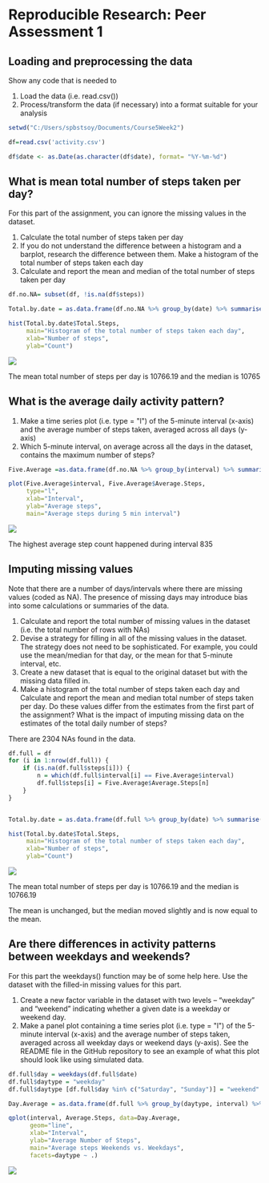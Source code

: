 ﻿# Reproducible Research: Peer Assessment 1






## Loading and preprocessing the data

Show any code that is needed to

1. Load the data (i.e. read.csv())
2. Process/transform the data (if necessary) into a format suitable for your analysis



```r
setwd("C:/Users/spbstsoy/Documents/Course5Week2")

df=read.csv('activity.csv')

df$date <- as.Date(as.character(df$date), format= "%Y-%m-%d")
```



## What is mean total number of steps taken per day?

For this part of the assignment, you can ignore the missing values in the dataset.

1. Calculate the total number of steps taken per day
2. If you do not understand the difference between a histogram and a barplot, research the difference between them. Make a histogram of the total number of steps taken each day
3. Calculate and report the mean and median of the total number of steps taken per day



```r
df.no.NA= subset(df, !is.na(df$steps))

Total.by.date = as.data.frame(df.no.NA %>% group_by(date) %>% summarise(Total.Steps=sum(steps)))

hist(Total.by.date$Total.Steps,
     main="Histogram of the total number of steps taken each day", 
     xlab="Number of steps", 
     ylab="Count")
```

![](PA1_template_files/figure-html/steps-per-day-1.png)<!-- -->

The mean total number of steps per day is 10766.19 and the median is 10765



## What is the average daily activity pattern?

1. Make a time series plot (i.e. type = "l") of the 5-minute interval (x-axis) and the average number of steps taken, averaged across all days (y-axis)
2. Which 5-minute interval, on average across all the days in the dataset, contains the maximum number of steps?


```r
Five.Average =as.data.frame(df.no.NA %>% group_by(interval) %>% summarize(Average.Steps=mean(steps)))

plot(Five.Average$interval, Five.Average$Average.Steps, 
     type="l",
     xlab="Interval",
     ylab="Average steps",
     main="Average steps during 5 min interval")
```

![](PA1_template_files/figure-html/unnamed-chunk-2-1.png)<!-- -->

The highest average step count happened during interval         835



## Imputing missing values

Note that there are a number of days/intervals where there are missing values (coded as NA). The presence of missing days may introduce bias into some calculations or summaries of the data.

1. Calculate and report the total number of missing values in the dataset (i.e. the total number of rows with NAs)
2. Devise a strategy for filling in all of the missing values in the dataset. The strategy does not need to be sophisticated. For example, you could use the mean/median for that day, or the mean for that 5-minute interval, etc.
3. Create a new dataset that is equal to the original dataset but with the missing data filled in.
4. Make a histogram of the total number of steps taken each day and Calculate and report the mean and median total number of steps taken per day. Do these values differ from the estimates from the first part of the assignment? What is the impact of imputing missing data on the estimates of the total daily number of steps?


There are 2304 NAs found in the data.


```r
df.full = df
for (i in 1:nrow(df.full)) {
    if (is.na(df.full$steps[i])) {
        n = which(df.full$interval[i] == Five.Average$interval)
        df.full$steps[i] = Five.Average$Average.Steps[n]
    }
}


Total.by.date = as.data.frame(df.full %>% group_by(date) %>% summarise(Total.Steps=sum(steps)))

hist(Total.by.date$Total.Steps,
     main="Histogram of the total number of steps taken each day", 
     xlab="Number of steps", 
     ylab="Count")
```

![](PA1_template_files/figure-html/unnamed-chunk-3-1.png)<!-- -->

The mean total number of steps per day is 10766.19 and the median is 10766.19

The mean is unchanged, but the median moved slightly and is now equal to the mean.


## Are there differences in activity patterns between weekdays and weekends?

For this part the weekdays() function may be of some help here. Use the dataset with the filled-in missing values for this part.

1. Create a new factor variable in the dataset with two levels – “weekday” and “weekend” indicating whether a given date is a weekday or weekend day.
2. Make a panel plot containing a time series plot (i.e. type = "l") of the 5-minute interval (x-axis) and the average number of steps taken, averaged across all weekday days or weekend days (y-axis). See the README file in the GitHub repository to see an example of what this plot should look like using simulated data.



```r
df.full$day = weekdays(df.full$date)
df.full$daytype = "weekday"
df.full$daytype [df.full$day %in% c("Saturday", "Sunday")] = "weekend"

Day.Average = as.data.frame(df.full %>% group_by(daytype, interval) %>% summarize(Average.Steps=mean(steps)))

qplot(interval, Average.Steps, data=Day.Average,
      geom="line",
      xlab="Interval",
      ylab="Average Number of Steps",
      main="Average steps Weekends vs. Weekdays",
      facets=daytype ~ .)
```

![](PA1_template_files/figure-html/unnamed-chunk-4-1.png)<!-- -->






